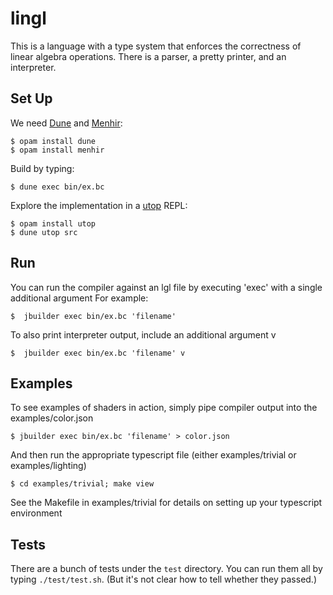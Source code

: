 lingl
=====

This is a language with a type system that enforces the correctness of linear algebra operations.
There is a parser, a pretty printer, and an interpreter.


Set Up
------

We need [Dune][] and [Menhir][]:

    $ opam install dune
    $ opam install menhir

Build by typing:

    $ dune exec bin/ex.bc

Explore the implementation in a [utop][] REPL:

    $ opam install utop
    $ dune utop src

[dune]: https://github.com/ocaml/dune
[menhir]: http://gallium.inria.fr/~fpottier/menhir/
[utop]: https://github.com/diml/utop

Run
---

You can run the compiler against an lgl file by executing 'exec' with a single additional argument
For example:

    $  jbuilder exec bin/ex.bc 'filename'

To also print interpreter output, include an additional argument v

    $  jbuilder exec bin/ex.bc 'filename' v

Examples
---

To see examples of shaders in action, simply pipe compiler output into the examples/color.json

    $ jbuilder exec bin/ex.bc 'filename' > color.json

And then run the appropriate typescript file (either examples/trivial or examples/lighting)

    $ cd examples/trivial; make view

See the Makefile in examples/trivial for details on setting up your typescript environment

Tests
-----

There are a bunch of tests under the `test` directory.
You can run them all by typing `./test/test.sh`.
(But it's not clear how to tell whether they passed.)
